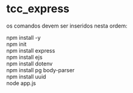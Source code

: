 # tcc_express
os comandos devem ser inseridos nesta ordem:

npm install -y <br>
npm init <br>
npm install express <br>
npm install ejs <br>
npm install dotenv <br>
npm install pg body-parser <br>
npm install uuid <br>
node app.js
